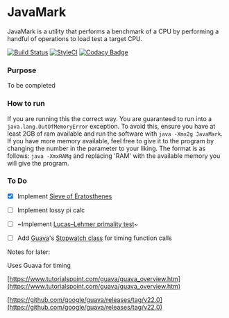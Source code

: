 # JavaMark
JavaMark is a utility that performs a benchmark of a CPU by performing a handful of operations to load test a target CPU.

[![Build Status](https://travis-ci.org/thedudeguy1/JavaMark.svg?branch=master)](https://travis-ci.org/thedudeguy1/JavaMark)
[![StyleCI](https://styleci.io/repos/93119589/shield?branch=master)](https://styleci.io/repos/93119589)
[![Codacy Badge](https://api.codacy.com/project/badge/Grade/033401b56b974a359752656f7ab1f289)](https://www.codacy.com/app/thedudeguy1/JavaMark?utm_source=github.com&utm_medium=referral&utm_content=thedudeguy1/JavaMark&utm_campaign=badger)

### Purpose
To be completed

### How to run
If you are running this the correct way. You are guaranteed to run into a `java.lang.OutOfMemoryError` exception. To avoid this, ensure you have at least 2GB of ram available and run the software with `java -Xmx2g JavaMark`. If you have more memory available, feel free to give it to the program by changing the number in the parameter to your liking. The format is as follows: `java -XmxRAMg` and replacing 'RAM' with the available memory you will give the program.

### To Do
- [x] Implement [Sieve of Eratosthenes](https://en.wikipedia.org/wiki/Sieve_of_Eratosthenes)
- [ ] Implement lossy pi calc
- [ ] ~Implement [Lucas–Lehmer primality test](https://en.wikipedia.org/wiki/Lucas%E2%80%93Lehmer_primality_test)~
- [ ] Add [Guava](https://github.com/google/guava)'s [Stopwatch class](http://google.github.io/guava/releases/22.0/api/docs/com/google/common/base/Stopwatch.html) for timing function calls





Notes for later:

Uses Guava for timing

[https://www.tutorialspoint.com/guava/guava_overview.htm](https://www.tutorialspoint.com/guava/guava_overview.htm)

[https://github.com/google/guava/releases/tag/v22.0](https://github.com/google/guava/releases/tag/v22.0)
